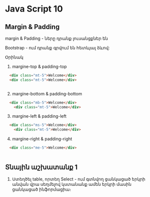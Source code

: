 # Java Script 10

## Margin & Padding
  margin & Padding - ները դրանք լուսանցքներ են

  Bootstrap - ում դրանք գրվում են հետևյալ ձևով:

  Օրինակ 
  1. margine-top & padding-top

```html
  <div class="mt-5">Welcome</div>
  <div class="mt-5">Welcome</div>
  
```
  2. margine-bottom & padding-bottom

```html
  <div class="mb-5">Welcome</div>
    <div class="mt-5">Welcome</div>

```
 
  3. margine-left & padding-left

```html
  <div class="ms-5">Welcome</div>
    <div class="mt-5">Welcome</div>

```

  4. margine-right & padding-right

```html
  <div class="me-5">Welcome</div>
  
```

## 




## Տնային աշխատանք 1

1. Ստեղծել table, որտեղ Select - ում գտնվող ցանկացած երկրի անվան վրա սեղմելով կստանանք ամեն երկրի մասին ցանկացած ինֆորմացիա։

